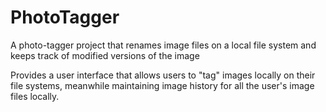 # PhotoTagger
A photo-tagger project that renames image files on a local file system and keeps track of modified versions of the image

Provides a user interface that allows users to "tag" images locally on their file systems, meanwhile maintaining image history for all the user's image files locally.
